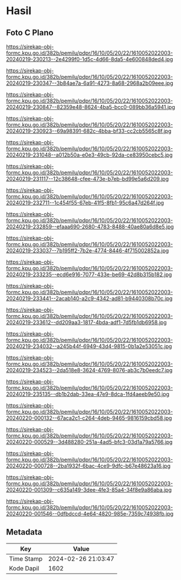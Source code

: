 # Hasil

## Foto C Plano

https://sirekap-obj-formc.kpu.go.id/382b/pemilu/pdpr/16/10/05/20/22/1610052022003-20240219-230213--2e4299f0-1d5c-4d66-8da5-4e600848ded4.jpg

https://sirekap-obj-formc.kpu.go.id/382b/pemilu/pdpr/16/10/05/20/22/1610052022003-20240219-230347--3b84ae7a-6a91-4273-8a68-2968a2b09eee.jpg

https://sirekap-obj-formc.kpu.go.id/382b/pemilu/pdpr/16/10/05/20/22/1610052022003-20240219-230847--82359e48-8624-4ba5-bcc0-089bb36a5941.jpg

https://sirekap-obj-formc.kpu.go.id/382b/pemilu/pdpr/16/10/05/20/22/1610052022003-20240219-230923--69a98391-682c-4bba-bf33-cc2cb5565c8f.jpg

https://sirekap-obj-formc.kpu.go.id/382b/pemilu/pdpr/16/10/05/20/22/1610052022003-20240219-231048--a012b50a-e0e3-49cb-92da-ce83950cebc5.jpg

https://sirekap-obj-formc.kpu.go.id/382b/pemilu/pdpr/16/10/05/20/22/1610052022003-20240219-231117--12c38648-cfee-473e-b7eb-bd99e5a6d209.jpg

https://sirekap-obj-formc.kpu.go.id/382b/pemilu/pdpr/16/10/05/20/22/1610052022003-20240219-232711--1c454f55-67eb-41f5-8fb1-95c6a47d264f.jpg

https://sirekap-obj-formc.kpu.go.id/382b/pemilu/pdpr/16/10/05/20/22/1610052022003-20240219-232859--efaaa690-2680-4783-8488-40ae80a6d8e5.jpg

https://sirekap-obj-formc.kpu.go.id/382b/pemilu/pdpr/16/10/05/20/22/1610052022003-20240219-233037--7b195ff2-7b2e-4774-8446-4f715002852a.jpg

https://sirekap-obj-formc.kpu.go.id/382b/pemilu/pdpr/16/10/05/20/22/1610052022003-20240219-233235--ecd6e916-7077-433e-be69-42d8b315b182.jpg

https://sirekap-obj-formc.kpu.go.id/382b/pemilu/pdpr/16/10/05/20/22/1610052022003-20240219-233441--2acab140-a2c9-4342-ad81-b9440308b70c.jpg

https://sirekap-obj-formc.kpu.go.id/382b/pemilu/pdpr/16/10/05/20/22/1610052022003-20240219-233612--dd209aa3-1817-4bda-adf1-7d5fb1db6958.jpg

https://sirekap-obj-formc.kpu.go.id/382b/pemilu/pdpr/16/10/05/20/22/1610052022003-20240219-234032--a245b44f-6949-43d4-9815-0b1a2e53051c.jpg

https://sirekap-obj-formc.kpu.go.id/382b/pemilu/pdpr/16/10/05/20/22/1610052022003-20240219-234523--2da518e8-3624-4769-8076-ab3c7b0eedc7.jpg

https://sirekap-obj-formc.kpu.go.id/382b/pemilu/pdpr/16/10/05/20/22/1610052022003-20240219-235135--db1b2dab-33ea-47e9-8dca-1fd4aeeb9e50.jpg

https://sirekap-obj-formc.kpu.go.id/382b/pemilu/pdpr/16/10/05/20/22/1610052022003-20240220-000132--67aca2c1-c264-4deb-9465-9816159cbd58.jpg

https://sirekap-obj-formc.kpu.go.id/382b/pemilu/pdpr/16/10/05/20/22/1610052022003-20240220-000529--3d488280-251a-4ad5-bfc3-03d1a79a5766.jpg

https://sirekap-obj-formc.kpu.go.id/382b/pemilu/pdpr/16/10/05/20/22/1610052022003-20240220-000728--2ba1932f-6bac-4ce9-9dfc-b67e48623a16.jpg

https://sirekap-obj-formc.kpu.go.id/382b/pemilu/pdpr/16/10/05/20/22/1610052022003-20240220-001309--c635a149-3dee-4fe3-85a4-34f8e9a86aba.jpg

https://sirekap-obj-formc.kpu.go.id/382b/pemilu/pdpr/16/10/05/20/22/1610052022003-20240220-001546--0dfbdccd-4e64-4820-985e-7359c74938fb.jpg


## Metadata

| Key        | Value               |
| ---------- | ------------------- |
| Time Stamp | 2024-02-26 21:03:47 |
| Kode Dapil | 1602                |



